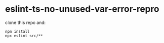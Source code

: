 # eslint-ts-no-unused-var-error-repro

clone this repo and:

```shell
npm install
npx eslint src/**
```
